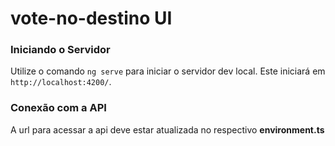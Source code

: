 # vote-no-destino UI

### Iniciando o Servidor

Utilize o comando `ng serve` para iniciar o servidor dev local. Este iniciará em `http://localhost:4200/`.

### Conexão com a API

A url para acessar a api deve estar atualizada no respectivo __environment.ts__
